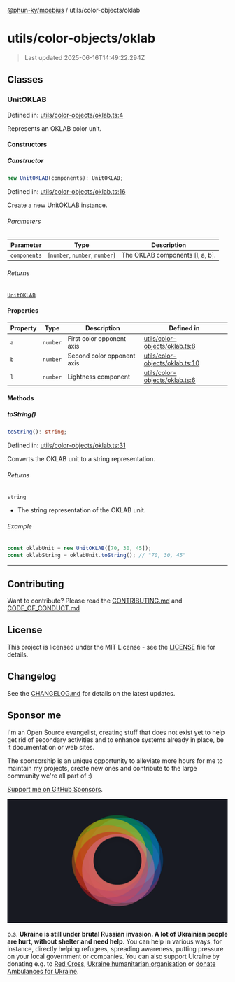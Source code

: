[@phun-ky/moebius](../../README.md) / utils/color-objects/oklab

# utils/color-objects/oklab

> Last updated 2025-06-16T14:49:22.294Z

##

## Classes

### UnitOKLAB

Defined in: [utils/color-objects/oklab.ts:4](https://github.com/phun-ky/moebius/blob/main/src/utils/color-objects/oklab.ts#L4)

Represents an OKLAB color unit.

#### Constructors

##### Constructor

```ts
new UnitOKLAB(components): UnitOKLAB;
```

Defined in: [utils/color-objects/oklab.ts:16](https://github.com/phun-ky/moebius/blob/main/src/utils/color-objects/oklab.ts#L16)

Create a new UnitOKLAB instance.

###### Parameters

| Parameter    | Type                            | Description                      |
| ------------ | ------------------------------- | -------------------------------- |
| `components` | \[`number`, `number`, `number`] | The OKLAB components \[l, a, b]. |

###### Returns

[`UnitOKLAB`](#unitoklab)

#### Properties

| Property           | Type     | Description                | Defined in                                                                                                           |
| ------------------ | -------- | -------------------------- | -------------------------------------------------------------------------------------------------------------------- |
| <a id="a"></a> `a` | `number` | First color opponent axis  | [utils/color-objects/oklab.ts:8](https://github.com/phun-ky/moebius/blob/main/src/utils/color-objects/oklab.ts#L8)   |
| <a id="b"></a> `b` | `number` | Second color opponent axis | [utils/color-objects/oklab.ts:10](https://github.com/phun-ky/moebius/blob/main/src/utils/color-objects/oklab.ts#L10) |
| <a id="l"></a> `l` | `number` | Lightness component        | [utils/color-objects/oklab.ts:6](https://github.com/phun-ky/moebius/blob/main/src/utils/color-objects/oklab.ts#L6)   |

#### Methods

##### toString()

```ts
toString(): string;
```

Defined in: [utils/color-objects/oklab.ts:31](https://github.com/phun-ky/moebius/blob/main/src/utils/color-objects/oklab.ts#L31)

Converts the OKLAB unit to a string representation.

###### Returns

`string`

- The string representation of the OKLAB unit.

###### Example

```ts
const oklabUnit = new UnitOKLAB([70, 30, 45]);
const oklabString = oklabUnit.toString(); // "70, 30, 45"
```

---

## Contributing

Want to contribute? Please read the [CONTRIBUTING.md](https://github.com/phun-ky/moebius/blob/main/CONTRIBUTING.md) and [CODE_OF_CONDUCT.md](https://github.com/phun-ky/moebius/blob/main/CODE_OF_CONDUCT.md)

## License

This project is licensed under the MIT License - see the [LICENSE](https://github.com/phun-ky/moebius/blob/main/LICENSE) file for details.

## Changelog

See the [CHANGELOG.md](https://github.com/phun-ky/moebius/blob/main/CHANGELOG.md) for details on the latest updates.

## Sponsor me

I'm an Open Source evangelist, creating stuff that does not exist yet to help get rid of secondary activities and to enhance systems already in place, be it documentation or web sites.

The sponsorship is an unique opportunity to alleviate more hours for me to maintain my projects, create new ones and contribute to the large community we're all part of :)

[Support me on GitHub Sponsors](https://github.com/sponsors/phun-ky).

![logo](https://github.com/phun-ky/moebius/blob/main/public/images/logo/logo-ring.png?raw=true)

p.s. **Ukraine is still under brutal Russian invasion. A lot of Ukrainian people are hurt, without shelter and need help**. You can help in various ways, for instance, directly helping refugees, spreading awareness, putting pressure on your local government or companies. You can also support Ukraine by donating e.g. to [Red Cross](https://www.icrc.org/en/donate/ukraine), [Ukraine humanitarian organisation](https://savelife.in.ua/en/donate-en/#donate-army-card-weekly) or [donate Ambulances for Ukraine](https://www.gofundme.com/f/help-to-save-the-lives-of-civilians-in-a-war-zone).
